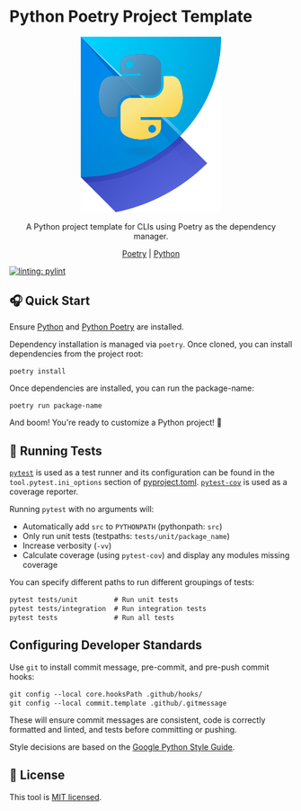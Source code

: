 # Python Poetry Project Template

<div align="center">
  <img alt="Python + Poetry" src="./.github/images/python-poetry.png" width="250px"/><br/>
  <p>A Python project template for CLIs using Poetry as the dependency manager.</p>

[Poetry](https://python-poetry.org/) | [Python](https://www.python.org)

</div>

[![linting: pylint](https://img.shields.io/badge/linting-pylint-yellowgreen)](https://github.com/pylint-dev/pylint)

## 🎧 Quick Start

Ensure [Python](https://www.python.org/downloads) and [Python Poetry](https://python-poetry.org/docs/#installation) are installed.

Dependency installation is managed via `poetry`. Once cloned, you can install dependencies from the project root:

```shell
poetry install
```

Once dependencies are installed, you can run the package-name:

```shell
poetry run package-name
```

And boom! You're ready to customize a Python project! 🎉

## 🧪 Running Tests

[`pytest`](https://docs.pytest.org/en/7.4.x/) is used as a test runner and its configuration can be found in the `tool.pytest.ini_options` section of [pyproject.toml](./pyproject.toml). [`pytest-cov`](https://pytest-cov.readthedocs.io/en/latest/index.html) is used as a coverage reporter.

Running `pytest` with no arguments will:

- Automatically add `src` to `PYTHONPATH` (pythonpath: `src`)
- Only run unit tests (testpaths: `tests/unit/package_name`)
- Increase verbosity (`-vv`)
- Calculate coverage (using `pytest-cov`) and display any modules missing coverage

You can specify different paths to run different groupings of tests:

```shell
pytest tests/unit         # Run unit tests
pytest tests/integration  # Run integration tests
pytest tests              # Run all tests
```

## Configuring Developer Standards

Use `git` to install commit message, pre-commit, and pre-push commit hooks:

```shell
git config --local core.hooksPath .github/hooks/
git config --local commit.template .github/.gitmessage
```

These will ensure commit messages are consistent, code is correctly formatted and linted, and tests before committing or pushing.

Style decisions are based on the [Google Python Style Guide](https://google.github.io/styleguide/pyguide.html).

## 🪪 License

This tool is [MIT licensed](./LICENSE).
